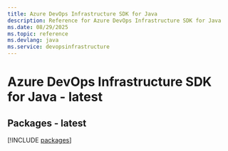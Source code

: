 ```yaml
---
title: Azure DevOps Infrastructure SDK for Java
description: Reference for Azure DevOps Infrastructure SDK for Java
ms.date: 08/29/2025
ms.topic: reference
ms.devlang: java
ms.service: devopsinfrastructure
---
```

# Azure DevOps Infrastructure SDK for Java - latest
## Packages - latest
[!INCLUDE [packages](devops-infrastructure-index.md)]